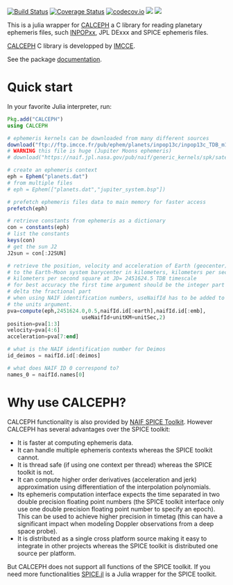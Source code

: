 [![Build Status](https://travis-ci.org/bgodard/CALCEPH.jl.svg?branch=master)](https://travis-ci.org/bgodard/CALCEPH.jl)
[![Coverage Status](https://coveralls.io/repos/bgodard/CALCEPH.jl/badge.svg?branch=master&service=github)](https://coveralls.io/github/bgodard/CALCEPH.jl?branch=master)
[![codecov.io](http://codecov.io/github/bgodard/CALCEPH.jl/coverage.svg?branch=master)](http://codecov.io/github/bgodard/CALCEPH.jl?branch=master)
[![](https://img.shields.io/badge/docs-stable-blue.svg)](https://bgodard.github.io/CALCEPH.jl/stable)
[![](https://img.shields.io/badge/docs-latest-blue.svg)](https://bgodard.github.io/CALCEPH.jl/latest)

This is a julia wrapper for [CALCEPH](https://www.imcce.fr/inpop/calceph/) a C library for reading planetary ephemeris files, such [INPOPxx](https://www.imcce.fr/inpop), JPL DExxx and SPICE ephemeris files.

[CALCEPH](https://www.imcce.fr/inpop/calceph/) C library is developped by [IMCCE](https://www.imcce.fr/).

See the package [documentation](https://bgodard.github.io/CALCEPH.jl/).

# Quick start

In your favorite Julia interpreter, run:

```julia
Pkg.add("CALCEPH")
using CALCEPH

# ephemeris kernels can be downloaded from many different sources
download("ftp://ftp.imcce.fr/pub/ephem/planets/inpop13c/inpop13c_TDB_m100_p100_tt.dat","planets.dat")
# WARNING this file is huge (Jupiter Moons ephemeris)
# download("https://naif.jpl.nasa.gov/pub/naif/generic_kernels/spk/satellites/jup310.bsp","jupiter_system.bsp")

# create an ephemeris context
eph = Ephem("planets.dat")
# from multiple files
# eph = Ephem(["planets.dat","jupiter_system.bsp"])

# prefetch ephemeris files data to main memory for faster access
prefetch(eph)

# retrieve constants from ephemeris as a dictionary
con = constants(eph)
# list the constants
keys(con)
# get the sun J2
J2sun = con[:J2SUN]

# retrieve the position, velocity and acceleration of Earth (geocenter) relative
# to the Earth-Moon system barycenter in kilometers, kilometers per second and
# kilometers per second square at JD= 2451624.5 TDB timescale
# for best accuracy the first time argument should be the integer part and the
# delta the fractional part
# when using NAIF identification numbers, useNaifId has to be added to
# the units argument.
pva=compute(eph,2451624.0,0.5,naifId.id[:earth],naifId.id[:emb],
                        useNaifId+unitKM+unitSec,2)
position=pva[1:3]
velocity=pva[4:6]
acceleration=pva[7:end]

# what is the NAIF identification number for Deimos
id_deimos = naifId.id[:deimos]

# what does NAIF ID 0 correspond to?
names_0 = naifId.names[0]

```

# Why use CALCEPH?
CALCEPH functionality is also provided by [NAIF SPICE Toolkit](https://naif.jpl.nasa.gov/naif/toolkit.html). However CALCEPH has several advantages over the SPICE toolkit:
- It is faster at computing ephemeris data.
- It can handle multiple ephemeris contexts whereas the SPICE toolkit cannot.
- It is thread safe (if using one context per thread) whereas the SPICE toolkit is not.
- It can compute higher order derivatives (acceleration and jerk) approximation using differentiation of the interpolation polynomials.
- Its ephemeris computation interface expects the time separated in two double precision floating point numbers (the SPICE toolkit interface only use one double precision floating point number to specify an epoch). This can be used to achieve higher precision in timetag (this can have a significant impact when modeling Doppler observations from a deep space probe).
- It is distributed as a single cross platform source making it easy to integrate in other projects whereas the SPICE toolkit is distributed one source per platform.

But CALCEPH does not support all functions of the SPICE toolkit. If you need more functionalities [SPICE.jl](https://github.com/JuliaAstrodynamics/SPICE.jl) is a Julia wrapper for the SPICE toolkit.
